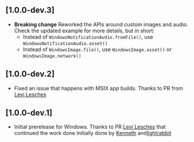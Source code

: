 ## [1.0.0-dev.3]

* **Breaking change** Reworked the APIs around custom images and audio. Check the updated example for more details, but in short:
  * Instead of `WindowsNotificationAudio.fromFile()`, use `WindowsNotificationAudio.asset()`
  * Instead of `WindowsImage.file()`, use `WindowsImage.asset()` or `WindowsImage.network()`

## [1.0.0-dev.2]

* Fixed an issue that happens with MSIX app builds. Thanks to PR from [Levi Lesches](https://github.com/Levi-Lesches)

## [1.0.0-dev.1]

* Initial prerelease for Windows. Thanks to PR [Levi Lesches](https://github.com/Levi-Lesches) that continued the work done initially done by [Kenneth](https://github.com/kennethnym) and[lightrabbit](https://github.com/lightrabbit)